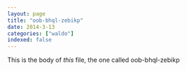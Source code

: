 ```yaml
---
layout: page
title: "oob-bhql-zebikp"
date: 2014-3-13
categories: ["waldo"]
indexed: false
---
```

This is the body of _this_ file, the one called oob-bhql-zebikp
